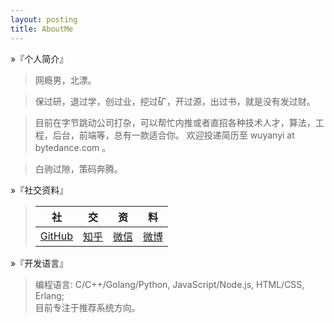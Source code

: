 ```yaml
---
layout: posting
title: AboutMe
---
```


&raquo;『个人简介』

> 网瘾男，北漂。

> 保过研，退过学，创过业，挖过矿，开过源，出过书，就是没有发过财。

> 目前在字节跳动公司打杂，可以帮忙内推或者直招各种技术人才，算法，工程，后台，前端等，总有一款适合你。
> 欢迎投递简历至 wuyanyi at bytedance.com 。

> 白驹过隙，策码奔腾。  

&raquo;『社交资料』

> <center>

> |社|交|资|料|
> |:-:|:-:|:-:|:-:|
> | [GitHub] | [知乎] | [微信] | [微博] |

> </center>

&raquo;『开发语言』

> 编程语言: C/C++/Golang/Python, JavaScript/Node.js, HTML/CSS, Erlang;  
> 目前专注于推荐系统方向。



[Jieba]:https://github.com/fxsjy/jieba
[CppJieba]:http://github.com/yanyiwu/cppjieba
[NodeJieba]:http://github.com/yanyiwu/nodejieba
[GoJieba]:http://github.com/yanyiwu/gojieba
[iosjieba]:http://github.com/yanyiwu/iosjieba
[Seaweedfs]:https://github.com/chrislusf/seaweedfs
[推荐系统的那点事]:http://yanyiwu.com/work/2014/06/01/tuijian-xitong-de-nadianshi.html
[GitHub]:http://github.com/yanyiwu
[golang初体验]:http://yanyiwu.com/work/2014/08/11/golang-chutiyan.html
[Simhash]:http://github.com/yanyiwu/simhash
[Nginx模块开发的那些事]:http://yanyiwu.com/work/2014/09/21/nginx-module-development-stuff.html
[ExJieba]:https://github.com/falood/exjieba
[JiebaR]:https://github.com/qinwf/jiebaR
[许式伟]:http://xushiwei.com/
[影响我一生的两个选择]:http://yanyiwu.com/life/2014/10/11/choices-change-my-life.html
[那些年追过的创业团队]:http://yanyiwu.com/work/2014/08/21/naxienian-startup.html
[ruochenxu]:http://cstdlib.com/
[xushiwei]:http://xushiwei.com/
[armsword]:http://armsword.com
[kaiyizhang]:http://luckykaiyi.com/
[evilbinary]:http://evilbinary.org/
[wuyue]:http://wuyuebupt.github.io/
[微博]:http://weibo.com/buptwyy
[微信]:http://images.yanyiwu.com/qrcodes_yanyiwu_personal.jpg
[知乎]:http://www.zhihu.com/people/yanyiwu.com
